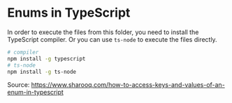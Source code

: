 # Enums in TypeScript

In order to execute the files from this folder, you need to install the TypeScript compiler. Or you can use `ts-node` to execute the files directly.

```bash
# compiler
npm install -g typescript
# ts-node
npm install -g ts-node
```

Source: https://www.sharooq.com/how-to-access-keys-and-values-of-an-enum-in-typescript
